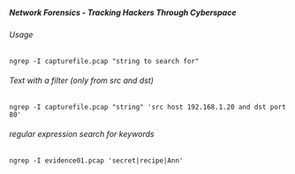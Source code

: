 ##### Network Forensics - Tracking Hackers Through Cyberspace

###### Usage
```ngrep -I capturefile.pcap "string to search for"```

###### Text with a filter (only from src and dst)
```ngrep -I capturefile.pcap "string" 'src host 192.168.1.20 and dst port 80'```

###### regular expression search for keywords
```ngrep -I evidence01.pcap 'secret|recipe|Ann'```
